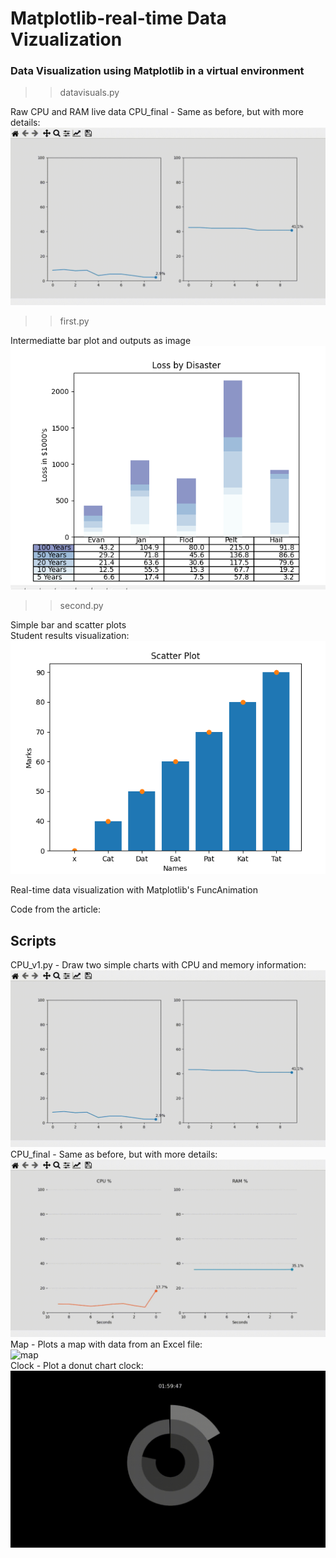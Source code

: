 # Matplotlib-real-time Data Vizualization
### Data Visualization using Matplotlib in a virtual environment

>>datavisuals.py

Raw CPU and RAM live data
CPU_final - Same as before, but with more details:  
![cpu](res/cpu_v1.gif)  

>>first.py

Intermediatte bar plot and outputs as image <br>
![first](res/first.PNG)  

>>second.py

Simple bar and scatter plots <br>
Student results visualization:  
![second](res/second.PNG)  




Real-time data visualization with Matplotlib's FuncAnimation

Code from the article:  

## Scripts
CPU_v1.py - Draw two simple charts with CPU and memory information:  
![cpu_v1](resources/cpu_v1.gif)  
CPU_final - Same as before, but with more details:  
![cpu](resources/cpulivedata.gif)  
Map - Plots a map with data from an Excel file:  
![map](resources/map.gif)  
Clock - Plot a donut chart clock:
![clock](resources/clocktime.gif)
